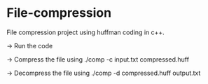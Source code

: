 # File-compression
<p>File compression project using huffman coding in c++.</p>
<p>-> Run the code</p>
<p>-> Compress the file using ./comp -c input.txt compressed.huff</p>
<p>-> Decompress the file using ./comp -d compressed.huff output.txt</p>
